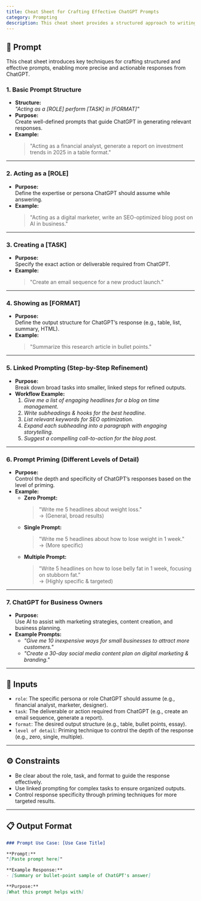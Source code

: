 ```yaml
---
title: Cheat Sheet for Crafting Effective ChatGPT Prompts
category: Prompting
description: This cheat sheet provides a structured approach to writing effective ChatGPT prompts using roles, tasks, formats, linked prompting, and prompt priming techniques. Enhance precision, clarity, and actionable responses through these frameworks.
---
```


## 🔧 Prompt

This cheat sheet introduces key techniques for crafting structured and effective prompts, enabling more precise and actionable responses from ChatGPT.

### 1. Basic Prompt Structure
- **Structure:**  
  *"Acting as a [ROLE] perform [TASK] in [FORMAT]"*  
- **Purpose:**  
  Create well-defined prompts that guide ChatGPT in generating relevant responses.  
- **Example:**  
  > "Acting as a financial analyst, generate a report on investment trends in 2025 in a table format."

---

### 2. Acting as a [ROLE]
- **Purpose:**  
  Define the expertise or persona ChatGPT should assume while answering.  
- **Example:**  
  > "Acting as a digital marketer, write an SEO-optimized blog post on AI in business."

---

### 3. Creating a [TASK]
- **Purpose:**  
  Specify the exact action or deliverable required from ChatGPT.  
- **Example:**  
  > "Create an email sequence for a new product launch."

---

### 4. Showing as [FORMAT]
- **Purpose:**  
  Define the output structure for ChatGPT’s response (e.g., table, list, summary, HTML).  
- **Example:**  
  > "Summarize this research article in bullet points."

---

### 5. Linked Prompting (Step-by-Step Refinement)
- **Purpose:**  
  Break down broad tasks into smaller, linked steps for refined outputs.  
- **Workflow Example:**  
  1. *Give me a list of engaging headlines for a blog on time management.*  
  2. *Write subheadings & hooks for the best headline.*  
  3. *List relevant keywords for SEO optimization.*  
  4. *Expand each subheading into a paragraph with engaging storytelling.*  
  5. *Suggest a compelling call-to-action for the blog post.*

---

### 6. Prompt Priming (Different Levels of Detail)
- **Purpose:**  
  Control the depth and specificity of ChatGPT’s responses based on the level of priming.  
- **Example:**  
  - **Zero Prompt:**  
    > "Write me 5 headlines about weight loss."  
    → (General, broad results)  
  - **Single Prompt:**  
    > "Write me 5 headlines about how to lose weight in 1 week."  
    → (More specific)  
  - **Multiple Prompt:**  
    > "Write 5 headlines on how to lose belly fat in 1 week, focusing on stubborn fat."  
    → (Highly specific & targeted)

---

### 7. ChatGPT for Business Owners
- **Purpose:**  
  Use AI to assist with marketing strategies, content creation, and business planning.  
- **Example Prompts:**  
  - *"Give me 10 inexpensive ways for small businesses to attract more customers."*  
  - *"Create a 30-day social media content plan on digital marketing & branding."*

---

## 🧩 Inputs

- `role`: The specific persona or role ChatGPT should assume (e.g., financial analyst, marketer, designer).
- `task`: The deliverable or action required from ChatGPT (e.g., create an email sequence, generate a report).
- `format`: The desired output structure (e.g., table, bullet points, essay).
- `level of detail`: Priming technique to control the depth of the response (e.g., zero, single, multiple).

---

## ⚙️ Constraints

- Be clear about the role, task, and format to guide the response effectively.
- Use linked prompting for complex tasks to ensure organized outputs.
- Control response specificity through priming techniques for more targeted results.

---

## 📋 Output Format
```markdown
### Prompt Use Case: [Use Case Title]

**Prompt:**  
"[Paste prompt here]"

**Example Response:**  
- [Summary or bullet-point sample of ChatGPT's answer]

**Purpose:**  
[What this prompt helps with]
